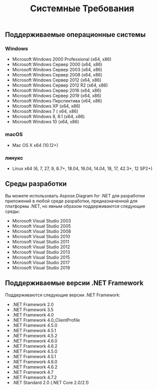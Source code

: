 ﻿---
title: Системные Требования
type: docs
weight: 30
url: /ru/net/system-requirements/
description: В этом разделе перечислены поддерживаемые операционные системы, которые необходимы разработчику для успешной работы Aspose.Diagram for .NET.
---
## **Поддерживаемые операционные системы**
### **Windows**
- Microsoft Windows 2000 Professional (x64, x86)
- Microsoft Windows Сервер 2000 (x64, x86)
- Microsoft Windows Сервер 2003 (x64, x86)
- Microsoft Windows Сервер 2008 (x64, x86)
- Microsoft Windows Сервер 2012 (x64, x86)
- Microsoft Windows Сервер 2012 R2 (x64, x86)
- Microsoft Windows Сервер 2016 (x64, x86)
- Microsoft Windows Сервер 2019 (x64, x86)
- Microsoft Windows Перспектива (x64, x86)
- Microsoft Windows XP (x64, x86)
- Microsoft Windows 7 ( х64, х86)
- Microsoft Windows 8, 8.1 (х64, х86)
- Microsoft Windows 10 (х64, х86)
### **macOS**
- Mac OS X x64 (10.12+)
### **линукс**
- Linux x64 (6, 7, 27, 9, 8.7+, 18.04, 16.04, 14.04, 18, 17, 42.3+, 12 SP2+)
## **Среды разработки**
Вы можете использовать Aspose.Diagram for .NET для разработки приложений в любой среде разработки, предназначенной для платформы .NET, но явным образом поддерживаются следующие среды:

- Microsoft Visual Studio 2003
- Microsoft Visual Studio 2005
- Microsoft Visual Studio 2008
- Microsoft Visual Studio 2010
- Microsoft Visual Studio 2011
- Microsoft Visual Studio 2012
- Microsoft Visual Studio 2013
- Microsoft Visual Studio 2015
- Microsoft Visual Studio 2017
- Microsoft Visual Studio 2019
## **Поддерживаемые версии .NET Framework**
Поддерживаются следующие версии .NET Framework:

- .NET Framework 2.0
- .NET Framework 3.5
- .NET Framework 4.0
- .NET Framework 4.0_ClientProfile
- .NET Framework 4.5.0
- .NET Framework 4.5.1
- .NET Framework 4.5.2
- .NET Framework 4.6.0
- .NET Framework 4.6.2
- .NET Framework 4.5.0
- .NET Framework 4.5.1
- .NET Framework 4.6.0
- .NET Framework 4.6.2
- .NET Framework 4.7
- .NET Framework 4.7.2
- .NET Standard 2.0 (.NET Core 2.0/2.1)
